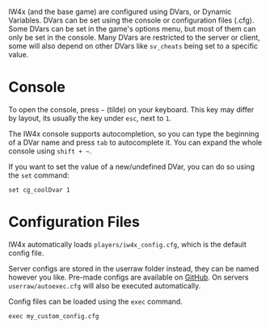 <!-- TITLE:Configuration -->

IW4x (and the base game) are configured using DVars, or Dynamic Variables.
DVars can be set using the console or configuration files (.cfg).
Some DVars can be set in the game's options menu, but most of them can only be set in the console. Many DVars are restricted to the server or client, some will also depend on other DVars like `sv_cheats` being set to a specific value.

# Console
To open the console, press `~` (tilde) on your keyboard. This key may differ by layout, its usually the key under `esc`, next to `1`.

The IW4x console supports autocompletion, so you can type the beginning of a DVar name and press `tab` to autocomplete it.
You can expand the whole console using `shift + ~`.

If you want to set the value of a new/undefined DVar, you can do so using the `set` command:

```
set cg_coolDvar 1
```

# Configuration Files
IW4x automatically loads `players/iw4x_config.cfg`, which is the default config file.

Server configs are stored in the userraw folder instead, they can be named however you like. Pre-made configs are available on [GitHub](https://github.com/iw4x/iw4-server-configs). On servers `userraw/autoexec.cfg` will also be executed automatically.

Config files can be loaded using the `exec` command.

```
exec my_custom_config.cfg
```